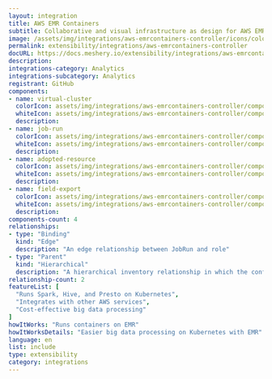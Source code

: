 ```yaml
---
layout: integration
title: AWS EMR Containers
subtitle: Collaborative and visual infrastructure as design for AWS EMR Containers
image: /assets/img/integrations/aws-emrcontainers-controller/icons/color/aws-emrcontainers-controller-color.svg
permalink: extensibility/integrations/aws-emrcontainers-controller
docURL: https://docs.meshery.io/extensibility/integrations/aws-emrcontainers-controller
description: 
integrations-category: Analytics
integrations-subcategory: Analytics
registrant: GitHub
components: 
- name: virtual-cluster
  colorIcon: assets/img/integrations/aws-emrcontainers-controller/components/virtual-cluster/icons/color/virtual-cluster-color.svg
  whiteIcon: assets/img/integrations/aws-emrcontainers-controller/components/virtual-cluster/icons/white/virtual-cluster-white.svg
  description: 
- name: job-run
  colorIcon: assets/img/integrations/aws-emrcontainers-controller/components/job-run/icons/color/job-run-color.svg
  whiteIcon: assets/img/integrations/aws-emrcontainers-controller/components/job-run/icons/white/job-run-white.svg
  description: 
- name: adopted-resource
  colorIcon: assets/img/integrations/aws-emrcontainers-controller/components/adopted-resource/icons/color/adopted-resource-color.svg
  whiteIcon: assets/img/integrations/aws-emrcontainers-controller/components/adopted-resource/icons/white/adopted-resource-white.svg
  description: 
- name: field-export
  colorIcon: assets/img/integrations/aws-emrcontainers-controller/components/field-export/icons/color/field-export-color.svg
  whiteIcon: assets/img/integrations/aws-emrcontainers-controller/components/field-export/icons/white/field-export-white.svg
  description: 
components-count: 4
relationships: 
- type: "Binding"
  kind: "Edge"
  description: "An edge relationship between JobRun and role"
- type: "Parent"
  kind: "Hierarchical"
  description: "A hierarchical inventory relationship in which the configuration of (parent component) is patched with the configuration of (child component). "
relationship-count: 2
featureList: [
  "Runs Spark, Hive, and Presto on Kubernetes",
  "Integrates with other AWS services",
  "Cost-effective big data processing"
]
howItWorks: "Runs containers on EMR"
howItWorksDetails: "Easier big data processing on Kubernetes with EMR"
language: en
list: include
type: extensibility
category: integrations
---
```

